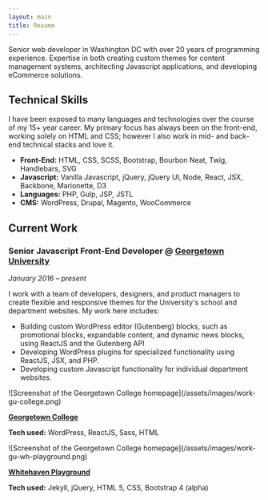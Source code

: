 ```yaml
---
layout: main
title: Resume
---
```


Senior web developer in Washington DC with over 20 years of programming experience. Expertise in both creating custom themes for content management systems, architecting Javascript applications, and developing eCommerce solutions.



<section markdown="1" class="has-background" aria-label="Technical Skills">

## Technical Skills

I have been exposed to many languages and technologies over the course of my 15+ year career. My primary focus has always been on the front-end, working solely on HTML and CSS; however I also work in mid- and back-end technical stacks and love it.

* **Front-End:** HTML, CSS, SCSS, Bootstrap, Bourbon Neat, Twig, Handlebars, SVG
* **Javascript:** Vanilla Javascript, jQuery, jQuery UI, Node, React, JSX, Backbone, Marionette, D3
* **Languages:** PHP, Gulp, JSP, JSTL
* **CMS:** WordPress, Drupal, Magento, WooCommerce

</section>



<section markdown="1" aria-label="Current Work">

## Current Work

### Senior Javascript Front-End Developer @ [Georgetown University](https://georgetown.edu)

_January 2016 – present_

I work with a team of developers, designers, and product managers to create flexible and responsive themes for the University's school and department websites. My work here includes:

* Building custom WordPress editor (Gutenberg) blocks, such as promotional blocks, expandable content, and dynamic news blocks, using ReactJS and the Gutenberg API
* Developing WordPress plugins for specialized functionality using ReactJS, JSX, and PHP.
* Developing custom Javascript functionality for individual department websites.

<div markdown="1" class="work-examples">

<div markdown="1">
![Screenshot of the Georgetown College homepage](/assets/images/work-gu-college.png)

**[Georgetown College](https://college.georgetown.edu)**

**Tech used:** WordPress, ReactJS, Sass, HTML
</div>

<div markdown="1">
![Screenshot of the Georgetown College homepage](/assets/images/work-gu-wh-playground.png)

**[Whitehaven Playground](https://georgetown-university.github.io/whitehaven-playground/)**

**Tech used:** Jekyll, jQuery, HTML 5, CSS, Bootstrap 4 (alpha)
</div>

</div>

</section>
